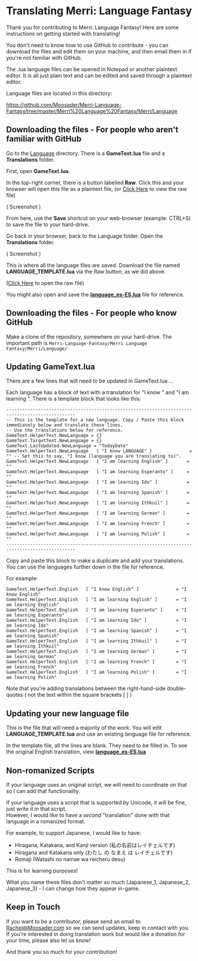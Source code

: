 # Translating Merri: Language Fantasy

Thank you for contributing to Merri: Language Fantasy!  Here are some instructions on getting started with translating!

You don't need to know how to use GitHub to contribute - 
you can download the files and edit them on your machine, and then email them in if you're not familiar with GitHub.

The .lua language files can be opened in Notepad or another plaintext editor.
It is all just plain text and can be edited and saved through a plaintext editor.

Language files are located in this directory:

https://github.com/Moosader/Merri-Language-Fantasy/tree/master/Merri%20Language%20Fantasy/Merri/Language

## Downloading the files - For people who aren't familiar with GitHub

Go to the [Language](https://github.com/Moosader/Merri-Language-Fantasy/tree/master/Merri%20Language%20Fantasy/Merri/Language) directory.
There is a **GameText.lua** file and a **Translations** folder.

First, open **GameText.lua**.

In the top-right corner, there is a button labelled **Raw**. Click this and your browser will open this file as a plaintext file,
(or [Click Here](https://raw.githubusercontent.com/Moosader/Merri-Language-Fantasy/master/Merri%20Language%20Fantasy/Merri/Language/GameText.lua)
to view the raw file)

( Screenshot )

From here, use the **Save** shortcut on your web-browser (example: CTRL+S) to save the file to your hard-drive.

Go back in your browser, back to the Language folder. Open the **Translations** folder.

( Screenshot )

This is where all the language files are saved. Download the file named **LANGUAGE_TEMPLATE.lua** via the Raw button, as we did above.

([Click Here](https://raw.githubusercontent.com/Moosader/Merri-Language-Fantasy/master/Merri%20Language%20Fantasy/Merri/Language/Translations/LANGUAGE_TEMPLATE.lua)
to open the raw file)

You might also open and save the 
[**language_es-ES.lua**](https://github.com/Moosader/Merri-Language-Fantasy/blob/master/Merri%20Language%20Fantasy/Merri/Language/Translations/language_es-ES.lua) 
file for reference.

## Downloading the files - For people who know GitHub

Make a clone of the repository, somewhere on your hard-drive.  The important path is `Merri-Language-Fantasy/Merri Language Fantasy/Merri/Language/`

## Updating GameText.lua

There are a few lines that will need to be updated in GameText.lua ... 

Each language has a block of text with a translation for "I know <language>" and "I am learning <language>".  There is a template block that looks like this:

    ------------------------------------------------------------------------------------------------
    -- This is the template for a new language. Copy / Paste this block immediately below and translate these lines.
    -- Use the translations below for reference.
    GameText.HelperText.NewLanguage = {}
    GameText.TargetText.NewLanguage = {}
    GameText.LastUpdated.NewLanguage = "TodayDate"
    GameText.HelperText.NewLanguage   [ "I know LANGUAGE" ]              = "" -- Set this to say, "I know (language you are translating to)".
    GameText.HelperText.NewLanguage   [ "I am learning English" ]       = ""
    GameText.HelperText.NewLanguage   [ "I am learning Esperanto" ]     = ""
    GameText.HelperText.NewLanguage   [ "I am learning Ido" ]           = ""
    GameText.HelperText.NewLanguage   [ "I am learning Spanish" ]       = ""
    GameText.HelperText.NewLanguage   [ "I am learning Ithkuil" ]       = ""
    GameText.HelperText.NewLanguage   [ "I am learning German" ]        = ""
    GameText.HelperText.NewLanguage   [ "I am learning French" ]        = ""
    GameText.HelperText.NewLanguage   [ "I am learning Polish" ]        = ""
    ------------------------------------------------------------------------------------------------
    
Copy and paste this block to make a duplicate and add your translations.  You can use the languages further down in the file for reference.

For example:

    GameText.HelperText.English   [ "I know English" ]              = "I know English"
    GameText.HelperText.English   [ "I am learning English" ]       = "I am learning English"
    GameText.HelperText.English   [ "I am learning Esperanto" ]     = "I am learning Esperanto"
    GameText.HelperText.English   [ "I am learning Ido" ]           = "I am learning Ido"
    GameText.HelperText.English   [ "I am learning Spanish" ]       = "I am learning Spanish"
    GameText.HelperText.English   [ "I am learning Ithkuil" ]       = "I am learning Ithkuil"
    GameText.HelperText.English   [ "I am learning German" ]        = "I am learning German"
    GameText.HelperText.English   [ "I am learning French" ]        = "I am learning French"
    GameText.HelperText.English   [ "I am learning Polish" ]        = "I am learning Polish"
    
Note that you're adding translations between the right-hand-side double-quotes ( not the text within the square brackets [ ] )

## Updating your new language file

This is the file that will need a majority of the work.  You will edit **LANGUAGE_TEMPLATE.lua** and use an existing language file for reference.

In the template file, all the lines are blank. They need to be filled in. To see the original English translation, view 
[**language_es-ES.lua**](https://github.com/Moosader/Merri-Language-Fantasy/blob/master/Merri%20Language%20Fantasy/Merri/Language/Translations/language_es-ES.lua) 


## Non-romanized Scripts

If your language uses an original script, we will need to coordinate on that so I can add that functionality.

If your language uses a script that is supported by Unicode, it will be fine, just write it in that script.  
However, I would like to have a *second* "translation" done with that language in a romanized format.

For example, to support Japanese, I would like to have:

* Hiragana, Katakana, and Kanji version (私の名前はレイチェルです)
* Hiragana and Katakana only (わたし の なまえ は レイチェルです)
* Romaji (Watashi no namae wa reicheru desu)

This is for learning purposes!

What you name these files don't matter so much (Japanese_1, Japanese_2, Japanese_3) - I can change how they appear in-game.

## Keep in Touch

If you want to be a contributor, please send an email to Rachel@Moosader.com so we can send updates, keep in contact with you. If you're interested in doing translation work but would like a donation for your time, please also let us know!

And thank you so much for your contribution!
